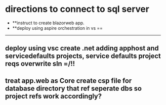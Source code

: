 # directions to connect to sql server
   - **instruct to create blazorweb app. 
   - **deploy using aspire orchestration in vs ==
---
   deploy using vsc create .net
   adding apphost and servicedefaults projects,
   service defaults project reqs overwrite sln
   =/!!
---
   treat app.web as Core
   create csp file for database directory that ref seperate dbs so project refs work accordingly?
---
